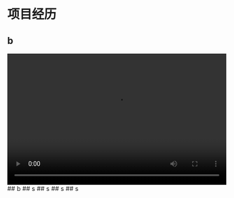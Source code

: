 # 项目经历

## b
<video src="dc.mp4" controls="controls" width="500" height="300">
</video>
## b
## s
## s
## s
## s
